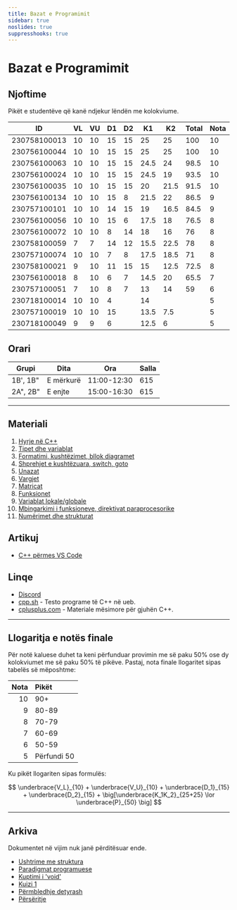 ```yaml
---
title: Bazat e Programimit
sidebar: true
noslides: true
suppresshooks: true
---
```


# Bazat e Programimit

## Njoftime

Pikët e studentëve që kanë ndjekur lëndën me kolokviume.

| ID           | VL  | VU  | D1  | D2  | K1   | K2   | Total | Nota |
| ------------ | --- | --- | --- | --- | ---- | ---- | ----- | ---- |
| 230758100013 | 10  | 10  | 15  | 15  | 25   | 25   | 100   | 10   |
| 230756100044 | 10  | 10  | 15  | 15  | 25   | 25   | 100   | 10   |
| 230756100063 | 10  | 10  | 15  | 15  | 24.5 | 24   | 98.5  | 10   |
| 230756100024 | 10  | 10  | 15  | 15  | 24.5 | 19   | 93.5  | 10   |
| 230756100035 | 10  | 10  | 15  | 15  | 20   | 21.5 | 91.5  | 10   |
| 230756100134 | 10  | 10  | 15  | 8   | 21.5 | 22   | 86.5  | 9    |
| 230757100101 | 10  | 10  | 14  | 15  | 19   | 16.5 | 84.5  | 9    |
| 230756100056 | 10  | 10  | 15  | 6   | 17.5 | 18   | 76.5  | 8    |
| 230756100072 | 10  | 10  | 8   | 14  | 18   | 16   | 76    | 8    |
| 230758100059 | 7   | 7   | 14  | 12  | 15.5 | 22.5 | 78    | 8    |
| 230757100074 | 10  | 10  | 7   | 8   | 17.5 | 18.5 | 71    | 8    |
| 230758100021 | 9   | 10  | 11  | 15  | 15   | 12.5 | 72.5  | 8    |
| 230756100018 | 8   | 10  | 6   | 7   | 14.5 | 20   | 65.5  | 7    |
| 230757100051 | 7   | 10  | 8   | 7   | 13   | 14   | 59    | 6    |
| 230718100014 | 10  | 10  | 4   |     | 14   |      |       | 5    |
| 230757100019 | 10  | 10  | 15  |     | 13.5 | 7.5  |       | 5    |
| 230718100049 | 9   | 9   | 6   |     | 12.5 | 6    |       | 5    |

## Orari

| Grupi    | Dita      | Ora         | Salla |
| -------- | --------- | ----------- | ----- |
| 1B', 1B" | E mërkurë | 11:00-12:30 | 615   |
| 2A", 2B" | E enjte   | 15:00-16:30 | 615   |

---

## Materiali

1. [Hyrje në C++](/lendet/gjuhe-programuese/java1)
2. [Tipet dhe variablat](/lendet/gjuhe-programuese/java2)
3. [Formatimi, kushtëzimet, bllok diagramet](/lendet/gjuhe-programuese/java3)
4. [Shprehjet e kushtëzuara, switch, goto](/lendet/gjuhe-programuese/java4)
5. [Unazat](/lendet/gjuhe-programuese/java5)
6. [Vargjet](/lendet/gjuhe-programuese/java6)
7. [Matricat](/lendet/gjuhe-programuese/java7)
8. [Funksionet](/lendet/gjuhe-programuese/java8)
9. [Variablat lokale/globale](/lendet/gjuhe-programuese/java9)
10. [Mbingarkimi i funksioneve, direktivat paraprocesorike](/lendet/gjuhe-programuese/java10)
11. [Numërimet dhe strukturat](/lendet/gjuhe-programuese/java11)

## Artikuj

- [C++ përmes VS Code](/lendet/gjuhe-programuese/vs-code)

## Linqe

- [Discord](https://discord.gg/83fAWDV5Hq)
- [cpp.sh](http://cpp.sh/) - Testo programe të C++ në ueb.
- [cplusplus.com](http://www.cplusplus.com/doc/tutorial/) - Materiale mësimore për gjuhën C++.

---

## Llogaritja e notës finale

Për notë kaluese duhet ta keni përfunduar provimin me së paku 50% ose dy kolokviumet me së paku 50% të pikëve. Pastaj, nota finale llogaritet sipas tabelës së mëposhtme:

| Nota | Pikët       |
| ---: | :---------- |
|   10 | 90+         |
|    9 | 80-89       |
|    8 | 70-79       |
|    7 | 60-69       |
|    6 | 50-59       |
|    5 | Përfundi 50 |

Ku pikët llogariten sipas formulës:

$$
\underbrace{V_L}_{10} + \underbrace{V_U}_{10} + \underbrace{D_1}_{15} + \underbrace{D_2}_{15} + \big[\underbrace{K_1K_2}_{25+25} \lor \underbrace{P}_{50} \big]
$$

---

## Arkiva

Dokumentet në vijim nuk janë përditësuar ende.

- [Ushtrime me struktura](/lendet/gjuhe-programuese/java13)
- [Paradigmat programuese](/lendet/gjuhe-programuese/paradigmat-programuese)
- [Kuptimi i 'void'](/lendet/gjuhe-programuese/void)
- [Kuizi 1](/lendet/gjuhe-programuese/kuiz1)
- [Përmbledhje detyrash](/lendet/gjuhe-programuese/detyra)
- [Përsëritje](/lendet/gjuhe-programuese/perseritje)
